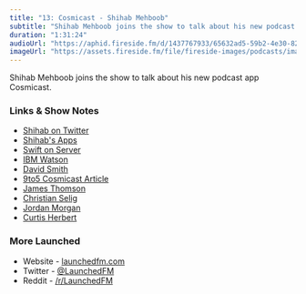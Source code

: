 ```yaml
---
title: "13: Cosmicast - Shihab Mehboob"
subtitle: "Shihab Mehboob joins the show to talk about his new podcast app Cosmicast."
duration: "1:31:24"
audioUrl: "https://aphid.fireside.fm/d/1437767933/65632ad5-59b2-4e30-82d1-13845dce07dd/1fc6e0ec-5cf1-4f7e-9adf-d3eb5e3b41ed.mp3"
imageUrl: "https://assets.fireside.fm/file/fireside-images/podcasts/images/6/65632ad5-59b2-4e30-82d1-13845dce07dd/episodes/1/1fc6e0ec-5cf1-4f7e-9adf-d3eb5e3b41ed/cover.jpg?v=1"
---
```


<p>Shihab Mehboob joins the show to talk about his new podcast app Cosmicast.</p>

<h3>Links &amp; Show Notes</h3>

<ul>
<li><a href="https://twitter.com/JPEGuin" rel="nofollow">Shihab on Twitter</a></li>
<li><a href="https://www.pnguin.app" rel="nofollow">Shihab&#39;s Apps</a></li>
<li><a href="https://swift.org/server/" rel="nofollow">Swift on Server</a></li>
<li><a href="https://www.ibm.com/watson" rel="nofollow">IBM Watson</a></li>
<li><a href="https://twitter.com/_DavidSmith" rel="nofollow">David Smith</a></li>
<li><a href="https://9to5mac.com/2020/04/07/cosmicast-is-a-universal-new-podcast-player-that-brings-back-the-skeuomorphic-design-of-ios/" rel="nofollow">9to5 Cosmicast Article</a></li>
<li><a href="https://twitter.com/jamesthomson" rel="nofollow">James Thomson</a></li>
<li><a href="https://twitter.com/ChristianSelig" rel="nofollow">Christian Selig</a></li>
<li><a href="https://twitter.com/JordanMorgan10" rel="nofollow">Jordan Morgan</a></li>
<li><a href="https://twitter.com/parrots" rel="nofollow">Curtis Herbert</a></li>
</ul>

<h3>More Launched</h3>

<ul>
<li>Website - <a href="https://launchedfm.com" rel="nofollow">launchedfm.com</a></li>
<li>Twitter - <a href="https://twitter.com/launchedfm" rel="nofollow">@LaunchedFM</a></li>
<li>Reddit - <a href="https://www.reddit.com/r/LaunchedFM/" rel="nofollow">/r/LaunchedFM</a></li>
</ul>
